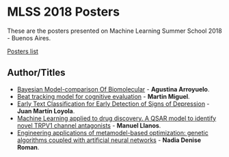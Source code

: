 # MLSS 2018 Posters

These are the posters presented on Machine Learning Summer School 2018 - Buenos Aires.

[Posters list](http://mlss2018.net.ar/posters.php)

## Author/Titles

* [Bayesian Model-comparison Of Biomolecular](https://github.com/mndominguez/mlss2018/blob/master/posters/Agustina_Arroyuelo.pdf) - **Agustina Arroyuelo**.
* [Beat tracking model for cognitive evaluation](https://github.com/mndominguez/mlss2018/blob/master/posters/Martin_Miguel.pdf) - **Martin Miguel**.
* [Early Text Classification for Early Detection of Signs of Depression](https://github.com/mndominguez/mlss2018/blob/master/posters/Juan_Martin_Loyola.pdf) - **Juan Martín Loyola**.
* [Machine Learning applied to drug discovery. A QSAR model to identify novel TRPV1 channel antagonists](https://github.com/mndominguez/mlss2018/blob/master/posters/Manuel_Llanos.jpg) - **Manuel Llanos**.
* [Engineering applications of metamodel-based optimization: genetic algorithms coupled with artificial neural networks](https://github.com/mndominguez/mlss2018/blob/master/posters/Nadia_Denise_Roman.pdf) - **Nadia Denise Roman**.
